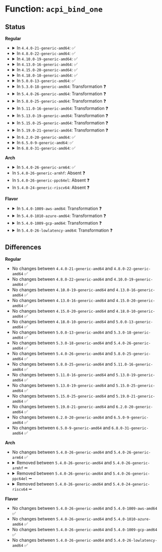 # Function: <code>acpi_bind_one</code>

## Status
<b>Regular</b>
<ul>
<li>
<details>
<summary>In <code>4.4.0-21-generic-amd64</code>: ✅</summary>

```c
int acpi_bind_one(struct device * dev, struct acpi_device * acpi_dev)
```

```json
{
  "name": "acpi_bind_one",
  "collision_type": "Unique Global",
  "inline_type": "No",
  "funcs": [
    {
      "addr": 18446744071583559915,
      "name": "acpi_bind_one",
      "external": true,
      "loc": "drivers/acpi/glue.c:164",
      "file": "drivers/acpi/glue.c",
      "inline": "seen, unknown",
      "caller_inline": [],
      "caller_func": [
        "drivers/acpi/glue.c:acpi_platform_notify",
        "drivers/acpi/glue.c:acpi_platform_notify",
        "drivers/acpi/acpi_processor.c:acpi_processor_add",
        "drivers/acpi/acpi_memhotplug.c:acpi_bind_memblk"
      ]
    }
  ],
  "symbols": [
    {
      "addr": 18446744071583559915,
      "name": "acpi_bind_one",
      "section": ".text",
      "bind": "STB_GLOBAL",
      "size": 645
    }
  ]
}
```
</details>
</li>
<li>
<details>
<summary>In <code>4.8.0-22-generic-amd64</code>: ✅</summary>

```c
int acpi_bind_one(struct device * dev, struct acpi_device * acpi_dev)
```

```json
{
  "name": "acpi_bind_one",
  "collision_type": "Unique Global",
  "inline_type": "No",
  "funcs": [
    {
      "addr": 18446744071583881587,
      "name": "acpi_bind_one",
      "external": true,
      "loc": "drivers/acpi/glue.c:164",
      "file": "drivers/acpi/glue.c",
      "inline": "seen, unknown",
      "caller_inline": [],
      "caller_func": [
        "drivers/acpi/glue.c:acpi_platform_notify",
        "drivers/acpi/glue.c:acpi_platform_notify",
        "drivers/acpi/acpi_processor.c:acpi_processor_add",
        "drivers/acpi/acpi_memhotplug.c:acpi_bind_memblk"
      ]
    }
  ],
  "symbols": [
    {
      "addr": 18446744071583881587,
      "name": "acpi_bind_one",
      "section": ".text",
      "bind": "STB_GLOBAL",
      "size": 639
    }
  ]
}
```
</details>
</li>
<li>
<details>
<summary>In <code>4.10.0-19-generic-amd64</code>: ✅</summary>

```c
int acpi_bind_one(struct device * dev, struct acpi_device * acpi_dev)
```

```json
{
  "name": "acpi_bind_one",
  "collision_type": "Unique Global",
  "inline_type": "No",
  "funcs": [
    {
      "addr": 18446744071584020546,
      "name": "acpi_bind_one",
      "external": true,
      "loc": "drivers/acpi/glue.c:175",
      "file": "drivers/acpi/glue.c",
      "inline": "seen, unknown",
      "caller_inline": [],
      "caller_func": [
        "drivers/acpi/glue.c:acpi_platform_notify",
        "drivers/acpi/glue.c:acpi_platform_notify",
        "drivers/acpi/acpi_processor.c:acpi_processor_add",
        "drivers/acpi/acpi_memhotplug.c:acpi_bind_memblk"
      ]
    }
  ],
  "symbols": [
    {
      "addr": 18446744071584020546,
      "name": "acpi_bind_one",
      "section": ".text",
      "bind": "STB_GLOBAL",
      "size": 653
    }
  ]
}
```
</details>
</li>
<li>
<details>
<summary>In <code>4.13.0-16-generic-amd64</code>: ✅</summary>

```c
int acpi_bind_one(struct device * dev, struct acpi_device * acpi_dev)
```

```json
{
  "name": "acpi_bind_one",
  "collision_type": "Unique Global",
  "inline_type": "No",
  "funcs": [
    {
      "addr": 18446744071584074144,
      "name": "acpi_bind_one",
      "external": true,
      "loc": "drivers/acpi/glue.c:175",
      "file": "drivers/acpi/glue.c",
      "inline": "seen, unknown",
      "caller_inline": [],
      "caller_func": [
        "drivers/acpi/glue.c:acpi_platform_notify",
        "drivers/acpi/glue.c:acpi_platform_notify",
        "drivers/acpi/acpi_processor.c:acpi_processor_add",
        "drivers/acpi/acpi_memhotplug.c:acpi_bind_memblk"
      ]
    }
  ],
  "symbols": [
    {
      "addr": 18446744071584074144,
      "name": "acpi_bind_one",
      "section": ".text",
      "bind": "STB_GLOBAL",
      "size": 736
    }
  ]
}
```
</details>
</li>
<li>
<details>
<summary>In <code>4.15.0-20-generic-amd64</code>: ✅</summary>

```c
int acpi_bind_one(struct device * dev, struct acpi_device * acpi_dev)
```

```json
{
  "name": "acpi_bind_one",
  "collision_type": "Unique Global",
  "inline_type": "No",
  "funcs": [
    {
      "addr": 18446744071584343792,
      "name": "acpi_bind_one",
      "external": true,
      "loc": "drivers/acpi/glue.c:175",
      "file": "drivers/acpi/glue.c",
      "inline": "seen, unknown",
      "caller_inline": [],
      "caller_func": [
        "drivers/acpi/glue.c:acpi_platform_notify",
        "drivers/acpi/glue.c:acpi_platform_notify",
        "drivers/acpi/acpi_processor.c:acpi_processor_add",
        "drivers/acpi/acpi_memhotplug.c:acpi_bind_memblk"
      ]
    }
  ],
  "symbols": [
    {
      "addr": 18446744071584343792,
      "name": "acpi_bind_one",
      "section": ".text",
      "bind": "STB_GLOBAL",
      "size": 746
    }
  ]
}
```
</details>
</li>
<li>
<details>
<summary>In <code>4.18.0-10-generic-amd64</code>: ✅</summary>

```c
int acpi_bind_one(struct device * dev, struct acpi_device * acpi_dev)
```

```json
{
  "name": "acpi_bind_one",
  "collision_type": "Unique Global",
  "inline_type": "No",
  "funcs": [
    {
      "addr": 18446744071584564768,
      "name": "acpi_bind_one",
      "external": true,
      "loc": "drivers/acpi/glue.c:175",
      "file": "drivers/acpi/glue.c",
      "inline": "seen, unknown",
      "caller_inline": [],
      "caller_func": [
        "drivers/acpi/glue.c:acpi_platform_notify",
        "drivers/acpi/glue.c:acpi_platform_notify",
        "drivers/acpi/acpi_processor.c:acpi_processor_add",
        "drivers/acpi/acpi_memhotplug.c:acpi_bind_memblk"
      ]
    }
  ],
  "symbols": [
    {
      "addr": 18446744071584564768,
      "name": "acpi_bind_one",
      "section": ".text",
      "bind": "STB_GLOBAL",
      "size": 753
    }
  ]
}
```
</details>
</li>
<li>
<details>
<summary>In <code>5.0.0-13-generic-amd64</code>: ✅</summary>

```c
int acpi_bind_one(struct device * dev, struct acpi_device * acpi_dev)
```

```json
{
  "name": "acpi_bind_one",
  "collision_type": "Unique Global",
  "inline_type": "No",
  "funcs": [
    {
      "addr": 18446744071584661648,
      "name": "acpi_bind_one",
      "external": true,
      "loc": "drivers/acpi/glue.c:175",
      "file": "drivers/acpi/glue.c",
      "inline": "seen, unknown",
      "caller_inline": [],
      "caller_func": [
        "drivers/acpi/glue.c:acpi_platform_notify",
        "drivers/acpi/glue.c:acpi_platform_notify",
        "drivers/acpi/acpi_processor.c:acpi_processor_add",
        "drivers/acpi/acpi_memhotplug.c:acpi_bind_memblk"
      ]
    }
  ],
  "symbols": [
    {
      "addr": 18446744071584661648,
      "name": "acpi_bind_one",
      "section": ".text",
      "bind": "STB_GLOBAL",
      "size": 753
    }
  ]
}
```
</details>
</li>
<li>
<details>
<summary>In <code>5.3.0-18-generic-amd64</code>: Transformation ❓</summary>

```c
int acpi_bind_one(struct device * dev, struct acpi_device * acpi_dev)
```

```json
{
  "name": "acpi_bind_one",
  "collision_type": "Unique Global",
  "inline_type": "No",
  "funcs": [
    {
      "addr": 0,
      "name": "acpi_bind_one",
      "external": true,
      "loc": "drivers/acpi/glue.c:174",
      "file": "drivers/acpi/glue.c",
      "inline": "seen, unknown",
      "caller_inline": [],
      "caller_func": [
        "drivers/acpi/glue.c:acpi_platform_notify",
        "drivers/acpi/glue.c:acpi_platform_notify",
        "drivers/acpi/acpi_processor.c:acpi_processor_add",
        "drivers/acpi/acpi_memhotplug.c:acpi_bind_memblk"
      ]
    }
  ],
  "symbols": [
    {
      "addr": 18446744071584863086,
      "name": "acpi_bind_one.cold",
      "section": ".text",
      "bind": "STB_LOCAL",
      "size": 74
    },
    {
      "addr": 18446744071584861856,
      "name": "acpi_bind_one",
      "section": ".text",
      "bind": "STB_GLOBAL",
      "size": 623
    }
  ]
}
```
</details>
</li>
<li>
<details>
<summary>In <code>5.4.0-26-generic-amd64</code>: Transformation ❓</summary>

```c
int acpi_bind_one(struct device * dev, struct acpi_device * acpi_dev)
```

```json
{
  "name": "acpi_bind_one",
  "collision_type": "Unique Global",
  "inline_type": "No",
  "funcs": [
    {
      "addr": 0,
      "name": "acpi_bind_one",
      "external": true,
      "loc": "drivers/acpi/glue.c:174",
      "file": "drivers/acpi/glue.c",
      "inline": "seen, unknown",
      "caller_inline": [],
      "caller_func": [
        "drivers/acpi/glue.c:acpi_platform_notify",
        "drivers/acpi/glue.c:acpi_platform_notify",
        "drivers/acpi/acpi_processor.c:acpi_processor_add",
        "drivers/acpi/acpi_memhotplug.c:acpi_bind_memblk"
      ]
    }
  ],
  "symbols": [
    {
      "addr": 18446744071584998958,
      "name": "acpi_bind_one.cold",
      "section": ".text",
      "bind": "STB_LOCAL",
      "size": 74
    },
    {
      "addr": 18446744071584997728,
      "name": "acpi_bind_one",
      "section": ".text",
      "bind": "STB_GLOBAL",
      "size": 623
    }
  ]
}
```
</details>
</li>
<li>
<details>
<summary>In <code>5.8.0-25-generic-amd64</code>: Transformation ❓</summary>

```c
int acpi_bind_one(struct device * dev, struct acpi_device * acpi_dev)
```

```json
{
  "name": "acpi_bind_one",
  "collision_type": "Unique Global",
  "inline_type": "No",
  "funcs": [
    {
      "addr": 0,
      "name": "acpi_bind_one",
      "external": true,
      "loc": "drivers/acpi/glue.c:174",
      "file": "drivers/acpi/glue.c",
      "inline": "seen, unknown",
      "caller_inline": [],
      "caller_func": [
        "drivers/acpi/acpi_processor.c:acpi_processor_add",
        "drivers/acpi/acpi_memhotplug.c:acpi_bind_memblk"
      ]
    }
  ],
  "symbols": [
    {
      "addr": 18446744071585697765,
      "name": "acpi_bind_one.cold",
      "section": ".text",
      "bind": "STB_LOCAL",
      "size": 73
    },
    {
      "addr": 18446744071585696576,
      "name": "acpi_bind_one",
      "section": ".text",
      "bind": "STB_GLOBAL",
      "size": 707
    }
  ]
}
```
</details>
</li>
<li>
<details>
<summary>In <code>5.11.0-16-generic-amd64</code>: Transformation ❓</summary>

```c
int acpi_bind_one(struct device * dev, struct acpi_device * acpi_dev)
```

```json
{
  "name": "acpi_bind_one",
  "collision_type": "Unique Global",
  "inline_type": "No",
  "funcs": [
    {
      "addr": 0,
      "name": "acpi_bind_one",
      "external": true,
      "loc": "drivers/acpi/glue.c:174",
      "file": "drivers/acpi/glue.c",
      "inline": "seen, unknown",
      "caller_inline": [],
      "caller_func": [
        "drivers/acpi/acpi_processor.c:acpi_processor_add",
        "drivers/acpi/acpi_memhotplug.c:acpi_bind_memblk"
      ]
    }
  ],
  "symbols": [
    {
      "addr": 18446744071591432228,
      "name": "acpi_bind_one.cold",
      "section": ".text",
      "bind": "STB_LOCAL",
      "size": 73
    },
    {
      "addr": 18446744071585818384,
      "name": "acpi_bind_one",
      "section": ".text",
      "bind": "STB_GLOBAL",
      "size": 707
    }
  ]
}
```
</details>
</li>
<li>
<details>
<summary>In <code>5.13.0-19-generic-amd64</code>: Transformation ❓</summary>

```c
int acpi_bind_one(struct device * dev, struct acpi_device * acpi_dev)
```

```json
{
  "name": "acpi_bind_one",
  "collision_type": "Unique Global",
  "inline_type": "No",
  "funcs": [
    {
      "addr": 0,
      "name": "acpi_bind_one",
      "external": true,
      "loc": "drivers/acpi/glue.c:174",
      "file": "drivers/acpi/glue.c",
      "inline": "seen, unknown",
      "caller_inline": [],
      "caller_func": [
        "drivers/acpi/glue.c:acpi_platform_notify",
        "drivers/acpi/glue.c:acpi_platform_notify",
        "drivers/acpi/glue.c:acpi_platform_notify",
        "drivers/acpi/acpi_processor.c:acpi_processor_add",
        "drivers/acpi/acpi_memhotplug.c:acpi_bind_memblk"
      ]
    }
  ],
  "symbols": [
    {
      "addr": 18446744071591373256,
      "name": "acpi_bind_one.cold",
      "section": ".text",
      "bind": "STB_LOCAL",
      "size": 73
    },
    {
      "addr": 18446744071585698720,
      "name": "acpi_bind_one",
      "section": ".text",
      "bind": "STB_GLOBAL",
      "size": 704
    }
  ]
}
```
</details>
</li>
<li>
<details>
<summary>In <code>5.15.0-25-generic-amd64</code>: Transformation ❓</summary>

```c
int acpi_bind_one(struct device * dev, struct acpi_device * acpi_dev)
```

```json
{
  "name": "acpi_bind_one",
  "collision_type": "Unique Global",
  "inline_type": "No",
  "funcs": [
    {
      "addr": 0,
      "name": "acpi_bind_one",
      "external": true,
      "loc": "drivers/acpi/glue.c:164",
      "file": "drivers/acpi/glue.c",
      "inline": "seen, unknown",
      "caller_inline": [],
      "caller_func": [
        "drivers/acpi/glue.c:acpi_device_notify",
        "drivers/acpi/glue.c:acpi_device_notify",
        "drivers/acpi/glue.c:acpi_device_notify",
        "drivers/acpi/acpi_processor.c:acpi_processor_add",
        "drivers/acpi/acpi_memhotplug.c:acpi_bind_memblk"
      ]
    }
  ],
  "symbols": [
    {
      "addr": 18446744071592407892,
      "name": "acpi_bind_one.cold",
      "section": ".text",
      "bind": "STB_LOCAL",
      "size": 73
    },
    {
      "addr": 18446744071586179040,
      "name": "acpi_bind_one",
      "section": ".text",
      "bind": "STB_GLOBAL",
      "size": 704
    }
  ]
}
```
</details>
</li>
<li>
<details>
<summary>In <code>5.19.0-21-generic-amd64</code>: Transformation ❓</summary>

```c
int acpi_bind_one(struct device * dev, struct acpi_device * acpi_dev)
```

```json
{
  "name": "acpi_bind_one",
  "collision_type": "Unique Global",
  "inline_type": "No",
  "funcs": [
    {
      "addr": 0,
      "name": "acpi_bind_one",
      "external": true,
      "loc": "drivers/acpi/glue.c:165",
      "file": "drivers/acpi/glue.c",
      "inline": "seen, unknown",
      "caller_inline": [],
      "caller_func": [
        "drivers/acpi/glue.c:acpi_device_notify",
        "drivers/acpi/glue.c:acpi_device_notify",
        "drivers/acpi/acpi_processor.c:acpi_processor_add",
        "drivers/acpi/acpi_memhotplug.c:acpi_bind_memblk"
      ]
    }
  ],
  "symbols": [
    {
      "addr": 18446744071594274241,
      "name": "acpi_bind_one.cold",
      "section": ".text",
      "bind": "STB_LOCAL",
      "size": 67
    },
    {
      "addr": 18446744071587414432,
      "name": "acpi_bind_one",
      "section": ".text",
      "bind": "STB_GLOBAL",
      "size": 692
    }
  ]
}
```
</details>
</li>
<li>
<details>
<summary>In <code>6.2.0-20-generic-amd64</code>: ✅</summary>

```c
int acpi_bind_one(struct device * dev, struct acpi_device * acpi_dev)
```

```json
{
  "name": "acpi_bind_one",
  "collision_type": "Unique Global",
  "inline_type": "No",
  "funcs": [
    {
      "addr": 18446744071588670240,
      "name": "acpi_bind_one",
      "external": true,
      "loc": "drivers/acpi/glue.c:228",
      "file": "drivers/acpi/glue.c",
      "inline": "seen, unknown",
      "caller_inline": [],
      "caller_func": [
        "drivers/acpi/glue.c:acpi_device_notify",
        "drivers/acpi/glue.c:acpi_device_notify",
        "drivers/acpi/acpi_processor.c:acpi_processor_add",
        "drivers/acpi/acpi_memhotplug.c:acpi_bind_memblk"
      ]
    }
  ],
  "symbols": [
    {
      "addr": 18446744071588670240,
      "name": "acpi_bind_one",
      "section": ".text",
      "bind": "STB_GLOBAL",
      "size": 781
    }
  ]
}
```
</details>
</li>
<li>
<details>
<summary>In <code>6.5.0-9-generic-amd64</code>: ✅</summary>

```c
int acpi_bind_one(struct device * dev, struct acpi_device * acpi_dev)
```

```json
{
  "name": "acpi_bind_one",
  "collision_type": "Unique Global",
  "inline_type": "No",
  "funcs": [
    {
      "addr": 18446744071588958448,
      "name": "acpi_bind_one",
      "external": true,
      "loc": "drivers/acpi/glue.c:228",
      "file": "drivers/acpi/glue.c",
      "inline": "seen, unknown",
      "caller_inline": [],
      "caller_func": [
        "drivers/acpi/glue.c:acpi_device_notify",
        "drivers/acpi/glue.c:acpi_device_notify",
        "drivers/acpi/acpi_processor.c:acpi_processor_add",
        "drivers/acpi/acpi_memhotplug.c:acpi_bind_memblk"
      ]
    }
  ],
  "symbols": [
    {
      "addr": 18446744071588958448,
      "name": "acpi_bind_one",
      "section": ".text",
      "bind": "STB_GLOBAL",
      "size": 717
    }
  ]
}
```
</details>
</li>
<li>
<details>
<summary>In <code>6.8.0-31-generic-amd64</code>: ✅</summary>

```c
int acpi_bind_one(struct device * dev, struct acpi_device * acpi_dev)
```

```json
{
  "name": "acpi_bind_one",
  "collision_type": "Unique Global",
  "inline_type": "No",
  "funcs": [
    {
      "addr": 18446744071589255744,
      "name": "acpi_bind_one",
      "external": true,
      "loc": "drivers/acpi/glue.c:228",
      "file": "drivers/acpi/glue.c",
      "inline": "seen, unknown",
      "caller_inline": [],
      "caller_func": [
        "drivers/acpi/glue.c:acpi_device_notify",
        "drivers/acpi/glue.c:acpi_device_notify",
        "drivers/acpi/acpi_processor.c:acpi_processor_add",
        "drivers/acpi/acpi_memhotplug.c:acpi_bind_memblk"
      ]
    }
  ],
  "symbols": [
    {
      "addr": 18446744071589255744,
      "name": "acpi_bind_one",
      "section": ".text",
      "bind": "STB_GLOBAL",
      "size": 764
    }
  ]
}
```
</details>
</li>
</ul>
<b>Arch</b>
<ul>
<li>
<details>
<summary>In <code>5.4.0-26-generic-arm64</code>: ✅</summary>

```c
int acpi_bind_one(struct device * dev, struct acpi_device * acpi_dev)
```

```json
{
  "name": "acpi_bind_one",
  "collision_type": "Unique Global",
  "inline_type": "No",
  "funcs": [
    {
      "addr": 18446603336497407296,
      "name": "acpi_bind_one",
      "external": true,
      "loc": "drivers/acpi/glue.c:174",
      "file": "drivers/acpi/glue.c",
      "inline": "seen, unknown",
      "caller_inline": [],
      "caller_func": [
        "drivers/acpi/glue.c:acpi_platform_notify",
        "drivers/acpi/glue.c:acpi_platform_notify",
        "drivers/acpi/acpi_processor.c:acpi_processor_add",
        "drivers/acpi/acpi_memhotplug.c:acpi_bind_memblk"
      ]
    }
  ],
  "symbols": [
    {
      "addr": 18446603336497407296,
      "name": "acpi_bind_one",
      "section": ".text",
      "bind": "STB_GLOBAL",
      "size": 716
    }
  ]
}
```
</details>
</li>
<li>
In <code>5.4.0-26-generic-armhf</code>: Absent ❓
</li>
<li>
In <code>5.4.0-26-generic-ppc64el</code>: Absent ❓
</li>
<li>
In <code>5.4.0-24-generic-riscv64</code>: Absent ❓
</li>
</ul>
<b>Flavor</b>
<ul>
<li>
<details>
<summary>In <code>5.4.0-1009-aws-amd64</code>: Transformation ❓</summary>

```c
int acpi_bind_one(struct device * dev, struct acpi_device * acpi_dev)
```

```json
{
  "name": "acpi_bind_one",
  "collision_type": "Unique Global",
  "inline_type": "No",
  "funcs": [
    {
      "addr": 0,
      "name": "acpi_bind_one",
      "external": true,
      "loc": "drivers/acpi/glue.c:174",
      "file": "drivers/acpi/glue.c",
      "inline": "seen, unknown",
      "caller_inline": [],
      "caller_func": [
        "drivers/acpi/glue.c:acpi_platform_notify",
        "drivers/acpi/glue.c:acpi_platform_notify",
        "drivers/acpi/acpi_processor.c:acpi_processor_add",
        "drivers/acpi/acpi_memhotplug.c:acpi_bind_memblk"
      ]
    }
  ],
  "symbols": [
    {
      "addr": 18446744071584942862,
      "name": "acpi_bind_one.cold",
      "section": ".text",
      "bind": "STB_LOCAL",
      "size": 74
    },
    {
      "addr": 18446744071584941632,
      "name": "acpi_bind_one",
      "section": ".text",
      "bind": "STB_GLOBAL",
      "size": 623
    }
  ]
}
```
</details>
</li>
<li>
<details>
<summary>In <code>5.4.0-1010-azure-amd64</code>: Transformation ❓</summary>

```c
int acpi_bind_one(struct device * dev, struct acpi_device * acpi_dev)
```

```json
{
  "name": "acpi_bind_one",
  "collision_type": "Unique Global",
  "inline_type": "No",
  "funcs": [
    {
      "addr": 0,
      "name": "acpi_bind_one",
      "external": true,
      "loc": "drivers/acpi/glue.c:174",
      "file": "drivers/acpi/glue.c",
      "inline": "seen, unknown",
      "caller_inline": [],
      "caller_func": [
        "drivers/acpi/glue.c:acpi_platform_notify",
        "drivers/acpi/glue.c:acpi_platform_notify",
        "drivers/acpi/acpi_processor.c:acpi_processor_add"
      ]
    }
  ],
  "symbols": [
    {
      "addr": 18446744071584851662,
      "name": "acpi_bind_one.cold",
      "section": ".text",
      "bind": "STB_LOCAL",
      "size": 74
    },
    {
      "addr": 18446744071584850432,
      "name": "acpi_bind_one",
      "section": ".text",
      "bind": "STB_GLOBAL",
      "size": 623
    }
  ]
}
```
</details>
</li>
<li>
<details>
<summary>In <code>5.4.0-1009-gcp-amd64</code>: Transformation ❓</summary>

```c
int acpi_bind_one(struct device * dev, struct acpi_device * acpi_dev)
```

```json
{
  "name": "acpi_bind_one",
  "collision_type": "Unique Global",
  "inline_type": "No",
  "funcs": [
    {
      "addr": 0,
      "name": "acpi_bind_one",
      "external": true,
      "loc": "drivers/acpi/glue.c:174",
      "file": "drivers/acpi/glue.c",
      "inline": "seen, unknown",
      "caller_inline": [],
      "caller_func": [
        "drivers/acpi/glue.c:acpi_platform_notify",
        "drivers/acpi/glue.c:acpi_platform_notify",
        "drivers/acpi/acpi_processor.c:acpi_processor_add",
        "drivers/acpi/acpi_memhotplug.c:acpi_bind_memblk"
      ]
    }
  ],
  "symbols": [
    {
      "addr": 18446744071584950542,
      "name": "acpi_bind_one.cold",
      "section": ".text",
      "bind": "STB_LOCAL",
      "size": 74
    },
    {
      "addr": 18446744071584949312,
      "name": "acpi_bind_one",
      "section": ".text",
      "bind": "STB_GLOBAL",
      "size": 623
    }
  ]
}
```
</details>
</li>
<li>
<details>
<summary>In <code>5.4.0-26-lowlatency-amd64</code>: Transformation ❓</summary>

```c
int acpi_bind_one(struct device * dev, struct acpi_device * acpi_dev)
```

```json
{
  "name": "acpi_bind_one",
  "collision_type": "Unique Global",
  "inline_type": "No",
  "funcs": [
    {
      "addr": 0,
      "name": "acpi_bind_one",
      "external": true,
      "loc": "drivers/acpi/glue.c:174",
      "file": "drivers/acpi/glue.c",
      "inline": "seen, unknown",
      "caller_inline": [],
      "caller_func": [
        "drivers/acpi/glue.c:acpi_platform_notify",
        "drivers/acpi/glue.c:acpi_platform_notify",
        "drivers/acpi/acpi_processor.c:acpi_processor_add",
        "drivers/acpi/acpi_memhotplug.c:acpi_bind_memblk"
      ]
    }
  ],
  "symbols": [
    {
      "addr": 18446744071585056718,
      "name": "acpi_bind_one.cold",
      "section": ".text",
      "bind": "STB_LOCAL",
      "size": 74
    },
    {
      "addr": 18446744071585055488,
      "name": "acpi_bind_one",
      "section": ".text",
      "bind": "STB_GLOBAL",
      "size": 623
    }
  ]
}
```
</details>
</li>
</ul>

## Differences
<b>Regular</b>
<ul>
<li>
No changes between <code>4.4.0-21-generic-amd64</code> and <code>4.8.0-22-generic-amd64</code> ✅
</li>
<li>
No changes between <code>4.8.0-22-generic-amd64</code> and <code>4.10.0-19-generic-amd64</code> ✅
</li>
<li>
No changes between <code>4.10.0-19-generic-amd64</code> and <code>4.13.0-16-generic-amd64</code> ✅
</li>
<li>
No changes between <code>4.13.0-16-generic-amd64</code> and <code>4.15.0-20-generic-amd64</code> ✅
</li>
<li>
No changes between <code>4.15.0-20-generic-amd64</code> and <code>4.18.0-10-generic-amd64</code> ✅
</li>
<li>
No changes between <code>4.18.0-10-generic-amd64</code> and <code>5.0.0-13-generic-amd64</code> ✅
</li>
<li>
No changes between <code>5.0.0-13-generic-amd64</code> and <code>5.3.0-18-generic-amd64</code> ✅
</li>
<li>
No changes between <code>5.3.0-18-generic-amd64</code> and <code>5.4.0-26-generic-amd64</code> ✅
</li>
<li>
No changes between <code>5.4.0-26-generic-amd64</code> and <code>5.8.0-25-generic-amd64</code> ✅
</li>
<li>
No changes between <code>5.8.0-25-generic-amd64</code> and <code>5.11.0-16-generic-amd64</code> ✅
</li>
<li>
No changes between <code>5.11.0-16-generic-amd64</code> and <code>5.13.0-19-generic-amd64</code> ✅
</li>
<li>
No changes between <code>5.13.0-19-generic-amd64</code> and <code>5.15.0-25-generic-amd64</code> ✅
</li>
<li>
No changes between <code>5.15.0-25-generic-amd64</code> and <code>5.19.0-21-generic-amd64</code> ✅
</li>
<li>
No changes between <code>5.19.0-21-generic-amd64</code> and <code>6.2.0-20-generic-amd64</code> ✅
</li>
<li>
No changes between <code>6.2.0-20-generic-amd64</code> and <code>6.5.0-9-generic-amd64</code> ✅
</li>
<li>
No changes between <code>6.5.0-9-generic-amd64</code> and <code>6.8.0-31-generic-amd64</code> ✅
</li>
</ul>
<b>Arch</b>
<ul>
<li>
No changes between <code>5.4.0-26-generic-amd64</code> and <code>5.4.0-26-generic-arm64</code> ✅
</li>
<li>
<details>
<summary>Removed between <code>5.4.0-26-generic-amd64</code> and <code>5.4.0-26-generic-armhf</code> ➖</summary>

```c
int acpi_bind_one(struct device * dev, struct acpi_device * acpi_dev)
```
</details>
</li>
<li>
<details>
<summary>Removed between <code>5.4.0-26-generic-amd64</code> and <code>5.4.0-26-generic-ppc64el</code> ➖</summary>

```c
int acpi_bind_one(struct device * dev, struct acpi_device * acpi_dev)
```
</details>
</li>
<li>
<details>
<summary>Removed between <code>5.4.0-26-generic-amd64</code> and <code>5.4.0-24-generic-riscv64</code> ➖</summary>

```c
int acpi_bind_one(struct device * dev, struct acpi_device * acpi_dev)
```
</details>
</li>
</ul>
<b>Flavor</b>
<ul>
<li>
No changes between <code>5.4.0-26-generic-amd64</code> and <code>5.4.0-1009-aws-amd64</code> ✅
</li>
<li>
No changes between <code>5.4.0-26-generic-amd64</code> and <code>5.4.0-1010-azure-amd64</code> ✅
</li>
<li>
No changes between <code>5.4.0-26-generic-amd64</code> and <code>5.4.0-1009-gcp-amd64</code> ✅
</li>
<li>
No changes between <code>5.4.0-26-generic-amd64</code> and <code>5.4.0-26-lowlatency-amd64</code> ✅
</li>
</ul>
